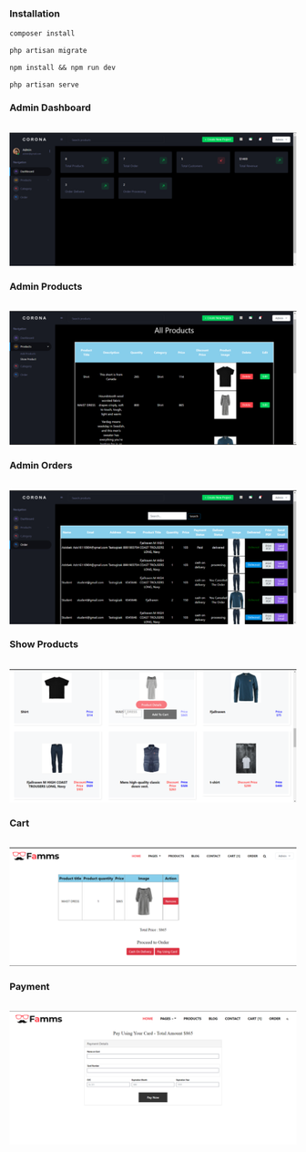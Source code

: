 ### Installation

```
composer install
```

```
php artisan migrate
```

```
npm install && npm run dev
```

```
php artisan serve
```

### Admin Dashboard
<br />
<img src="shop-images/admin_prog.png" />

### Admin Products
<br />
<img src="shop-images/admin_allpr.png" />

### Admin Orders
<br />
<img src="shop-images/admin_order.png" />

### Show Products
<br />
<img src="shop-images/sim-product.png" />

### Cart
<br />
<img src="shop-images/cart.png" />

### Payment
<br />
<img src="shop-images/payment.png" />

